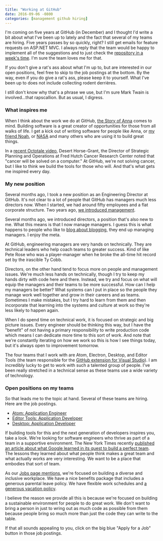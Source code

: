 ```yaml
---
title: "Working at GitHub"
date: 2016-09-06 -0800
categories: [management github hiring]
---
```


I'm coming on five years at GitHub (in December) and I thought I'd write a bit about what I've been up to lately and the fact that several of my teams are hiring. Five years passes by so quickly, right? I still get emails for feature requests on ASP.NET MVC. I always reply that the team would be happy to implement all of the suggestions and to just check the [repository in a week's time](https://github.com/aspnet/Mvc). I'm sure the team loves me for that.

If you don't give a rat's ass about what I'm up to, but are interested in our open positions, feel free to skip to the job postings at the bottom. By the way, even if you do give a rat's ass, please keep it to yourself. What I've been up to does not include collecting rodent derrières.

I still don't know why that's a phrase we use, but I'm sure Mark Twain is involved...that rapscallion. But as usual, I digress.

### What inspires me

When I think about the work we do at GitHub, [the Story of Anna](https://www.youtube.com/watch?v=VzuBJTtwm3o) comes to mind. Building software is a great creator of opportunities for those from all walks of life. I get a kick out of writing software for people like Anna, or [my friend Noah](https://twitter.com/UXNoah?ref_src=twsrc%5Egoogle%7Ctwcamp%5Eserp%7Ctwgr%5Eauthor), or [NASA](https://github.com/nasa) and many others who are using it to build great things.

In a [recent Octotale video](https://www.youtube.com/watch?v=LreQfx5x740), Desert Horse-Grant, the Director of Strategic Planning and Operations at Fred Hutch Cancer Research Center noted that "cancer will be solved on a computer." At GitHub, we're not solving cancer, but I like to think we build the tools for those who will. And that's what gets me inspired every day.

### My new position

Several months ago, I took a new position as an Engineering Director at GitHub. It's not clear to a lot of people that GitHub has managers much less directors now. When I started, we had around fifty employees and a flat corporate structure. Two years ago, [we introduced management](http://www.bloomberg.com/news/articles/2016-09-06/why-github-finally-abandoned-its-bossless-workplace).

Several months ago, we introduced directors, a position that's also new to me. What this means is that I now manage managers. I guess this is what happens to people who like to [blog about blogging](https://haacked.com/archive/2005/03/13/Blogging-About-Blogging-AboutBlogging.aspx/), they end up managing managers. I enjoy the meta.

At GitHub, engineering managers are very hands on technically. They are technical leaders who help coach teams to greater success. Kind of like Pete Rose who was a player-manager when he broke the all-time hit record set by the irascible Ty Cobb.

Directors, on the other hand tend to focus more on people and management issues. We're much less hands on technically, though I try to keep my hands dirty with code here and there. Instead, we try and focus on what will equip the managers and their teams to be more successful. How can I help my managers be better? What systems can I put in place so the people they manage work well together and grow in their careers and as teams. Sometimes I make mistakes, but I try hard to learn from them and then incorporate that learning into the systems and culture at work so they're less likely to happen again.

When I do spend time on technical work, it is focused on strategic and big picture issues. Every engineer should be thinking this way, but I have the "benefit" of not having a primary responsibility to write production code which means I can dedicate more time to this sort of work. And note that we're constantly iterating on how we work so this is how I see things today, but it's always open to improvement tomorrow.

The four teams that I work with are Atom, Electron, Desktop, and Editor Tools (the team responsible for the [GitHub extension for Visual Studio](https://visualstudio.github.com/)). I am incredibly lucky to get to work with such a talented group of people. I've been really stretched in a technical sense as these teams use a wide variety of technology.

### Open positions on my teams

So that leads me to the topic at hand. Several of these teams are hiring. Here are the job postings.

* [Atom: Application Engineer](https://jobs.lever.co/github/baaa9a2c-c249-4d06-b73f-e9bee1a3d147)
* [Editor Tools: Application Developer](https://jobs.lever.co/github/9be225ec-9ad0-4439-b173-0eeea4e9f587)
* [Desktop: Application Developer](https://jobs.lever.co/github/23ee93fb-59f0-417a-85fd-92cc302cce52)

If building tools for this and the next generation of developers inspires you, take a look. We're looking for software engineers who thrive as part of a team in a supportive environment. The New York Times recently [published an article about what Google learned in its quest to build a perfect team](http://www.nytimes.com/2016/02/28/magazine/what-google-learned-from-its-quest-to-build-the-perfect-team.html?_r=0). The lessons they learned about what people think makes a great team and what actually works are very interesting. We want to be a place that embodies that sort of team.

As our [Jobs page mentions](https://github.com/about/jobs), we're focused on building a diverse and inclusive workplace. We have a nice benefits package that includes a generous parental leave policy. We have flexible work schedules and [a generous vacation policy](https://haacked.com/archive/2016/02/18/unlimited-vaction-pitfalls/).

I believe the reason we provide all this is because we're focused on building a sustainable environment for people to do great work. We don't want to bring a person in just to wring out as much code as possible from them because people bring so much more than just the code they can write to the table.

If that all sounds appealing to you, click on the big blue "Apply for a Job" button in those job postings.
